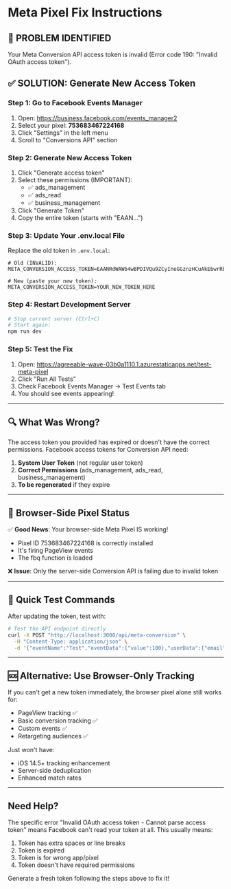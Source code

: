 # Meta Pixel Fix Instructions

## 🚨 PROBLEM IDENTIFIED
Your Meta Conversion API access token is invalid (Error code 190: "Invalid OAuth access token").

## ✅ SOLUTION: Generate New Access Token

### Step 1: Go to Facebook Events Manager
1. Open: https://business.facebook.com/events_manager2
2. Select your pixel: **753683467224168**
3. Click "Settings" in the left menu
4. Scroll to "Conversions API" section

### Step 2: Generate New Access Token
1. Click "Generate access token" 
2. Select these permissions (IMPORTANT):
   - ✅ ads_management
   - ✅ ads_read  
   - ✅ business_management
3. Click "Generate Token"
4. Copy the entire token (starts with "EAAN...")

### Step 3: Update Your .env.local File
Replace the old token in `.env.local`:

```env
# Old (INVALID):
META_CONVERSION_ACCESS_TOKEN=EAANRdWAWb4wBPDIVQu9ZCyIneGGznzHCuAkEbwrRbMm6t2erySxUheumcpbVoh8xd9lGN0fL5Otqfbi0ZAUk4rlsSafEaTL9e9dwW4EuglBBGE8r1aQqweOY9ZA00qT0C4kEuZCgmcYpQN3PibdsDXCvYGgZCUGIgi7tGZBRgVjWmrZBzD7bN360fsDR0fgAgZDZD

# New (paste your new token):
META_CONVERSION_ACCESS_TOKEN=YOUR_NEW_TOKEN_HERE
```

### Step 4: Restart Development Server
```bash
# Stop current server (Ctrl+C)
# Start again:
npm run dev
```

### Step 5: Test the Fix
1. Open: https://agreeable-wave-03b0a1110.1.azurestaticapps.net/test-meta-pixel
2. Click "Run All Tests"
3. Check Facebook Events Manager → Test Events tab
4. You should see events appearing!

---

## 🔍 What Was Wrong?

The access token you provided has expired or doesn't have the correct permissions. Facebook access tokens for Conversion API need:
1. **System User Token** (not regular user token)
2. **Correct Permissions** (ads_management, ads_read, business_management)
3. **To be regenerated** if they expire

---

## 📝 Browser-Side Pixel Status

✅ **Good News**: Your browser-side Meta Pixel IS working!
- Pixel ID 753683467224168 is correctly installed
- It's firing PageView events
- The fbq function is loaded

❌ **Issue**: Only the server-side Conversion API is failing due to invalid token

---

## 🚀 Quick Test Commands

After updating the token, test with:

```bash
# Test the API endpoint directly
curl -X POST "http://localhost:3000/api/meta-conversion" \
  -H "Content-Type: application/json" \
  -d '{"eventName":"Test","eventData":{"value":100},"userData":{"email":"test@test.com"}}'
```

---

## 🆘 Alternative: Use Browser-Only Tracking

If you can't get a new token immediately, the browser pixel alone still works for:
- PageView tracking ✅
- Basic conversion tracking ✅  
- Custom events ✅
- Retargeting audiences ✅

Just won't have:
- iOS 14.5+ tracking enhancement
- Server-side deduplication
- Enhanced match rates

---

## Need Help?

The specific error "Invalid OAuth access token - Cannot parse access token" means Facebook can't read your token at all. This usually means:
1. Token has extra spaces or line breaks
2. Token is expired
3. Token is for wrong app/pixel
4. Token doesn't have required permissions

Generate a fresh token following the steps above to fix it!